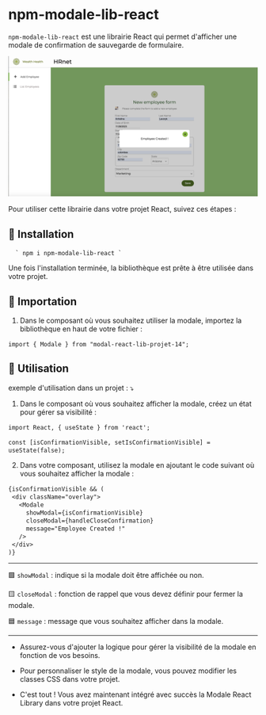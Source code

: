 # npm-modale-lib-react
`npm-modale-lib-react` est une librairie React qui permet d'afficher une modale de confirmation de sauvegarde de formulaire.

![Image de démonstration](https://github.com/angelinalavoryk/images/blob/main/lib-npm-modale.png)

Pour utiliser cette librairie dans votre projet React, suivez ces étapes :

## :triangular_flag_on_post: Installation
      ` npm i npm-modale-lib-react `

Une fois l'installation terminée, la bibliothèque est prête à être utilisée dans votre projet.

## :triangular_flag_on_post: Importation

 1. Dans le composant où vous souhaitez utiliser la modale, importez la bibliothèque en haut de votre fichier :
 ``` 
 import { Modale } from "modal-react-lib-projet-14"; 
 ```

 ## :triangular_flag_on_post: Utilisation

exemple d'utilisation dans un projet : :arrow_heading_down:

 1. Dans le composant où vous souhaitez afficher la modale, créez un état pour gérer sa visibilité :
 ``` 
 import React, { useState } from 'react'; 
 ```
 ``` 
 const [isConfirmationVisible, setIsConfirmationVisible] = useState(false); 
 ```

 2. Dans votre composant, utilisez la modale en ajoutant le code suivant où vous souhaitez afficher la modale :
 ``` 
 {isConfirmationVisible && (
  <div className="overlay">
    <Modale
      showModal={isConfirmationVisible}
      closeModal={handleCloseConfirmation}
      message="Employee Created !"
    />
  </div>
)} 
```
---

:green_square: ` showModal ` : indique si la modale doit être affichée ou non.

:yellow_square: ` closeModal ` : fonction de rappel que vous devez définir pour fermer la modale.

:blue_square: ` message ` : message que vous souhaitez afficher dans la modale.


--- 


-  Assurez-vous d'ajouter la logique pour gérer la visibilité de la modale en fonction de vos besoins.

- Pour personnaliser le style de la modale, vous pouvez modifier les classes CSS dans votre projet.

- C'est tout ! Vous avez maintenant intégré avec succès la Modale React Library dans votre projet React.
 